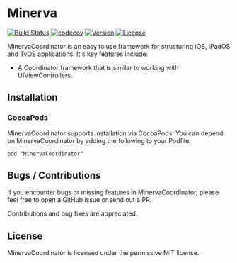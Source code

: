 # Minerva

[![Build Status](https://travis-ci.org/MinervaMobile/MinervaCoordinator.svg?branch=master)](https://travis-ci.org/MinervaMobile/MinervaCoordinator)
[![codecov](https://codecov.io/gh/MinervaMobile/MinervaCoordinator/branch/master/graph/badge.svg)](https://codecov.io/gh/MinervaMobile/MinervaCoordinator)
[![Version](https://img.shields.io/cocoapods/v/MinervaCoordinator.svg?style=flat)](http://cocoapods.org/pods/MinervaCoordinator)
[![License](https://img.shields.io/cocoapods/l/MinervaCoordinator.svg?style=flat)](http://cocoapods.org/pods/MinervaCoordinator)

MinervaCoordinator is an easy to use framework for structuring iOS, iPadOS and TvOS applications. It's key features include:

* A Coordinator framework that is similar to working with UIViewControllers.

## Installation

### CocoaPods

MinervaCoordinator supports installation via CocoaPods. You can depend on MinervaCoordinator by adding the following to your Podfile:

```
pod "MinervaCoordinator"
```

## Bugs / Contributions

If you encounter bugs or missing features in MinervaCoordinator, please feel free to open a GitHub issue or send out a PR.

Contributions and bug fixes are appreciated.

## License

MinervaCoordinator is licensed under the permissive MIT license.
